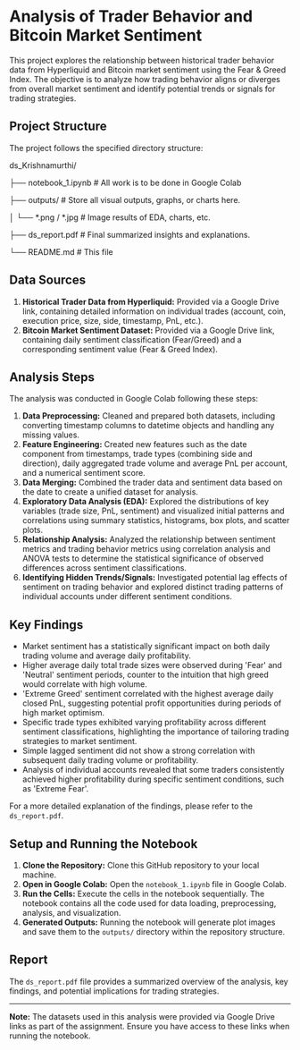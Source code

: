 # Analysis of Trader Behavior and Bitcoin Market Sentiment

This project explores the relationship between historical trader behavior data from Hyperliquid and Bitcoin market sentiment using the Fear & Greed Index. The objective is to analyze how trading behavior aligns or diverges from overall market sentiment and identify potential trends or signals for trading strategies.

## Project Structure

The project follows the specified directory structure:

ds_Krishnamurthi/

├── notebook_1.ipynb  # All work is to be done in Google Colab

├── outputs/          # Store all visual outputs, graphs, or charts here.

│   └── *.png / *.jpg # Image results of EDA, charts, etc.

├── ds_report.pdf     # Final summarized insights and explanations.

└── README.md         # This file

## Data Sources

1.  **Historical Trader Data from Hyperliquid:** Provided via a Google Drive link, containing detailed information on individual trades (account, coin, execution price, size, side, timestamp, PnL, etc.).
2.  **Bitcoin Market Sentiment Dataset:** Provided via a Google Drive link, containing daily sentiment classification (Fear/Greed) and a corresponding sentiment value (Fear & Greed Index).

## Analysis Steps

The analysis was conducted in Google Colab following these steps:

1.  **Data Preprocessing:** Cleaned and prepared both datasets, including converting timestamp columns to datetime objects and handling any missing values.
2.  **Feature Engineering:** Created new features such as the date component from timestamps, trade types (combining side and direction), daily aggregated trade volume and average PnL per account, and a numerical sentiment score.
3.  **Data Merging:** Combined the trader data and sentiment data based on the date to create a unified dataset for analysis.
4.  **Exploratory Data Analysis (EDA):** Explored the distributions of key variables (trade size, PnL, sentiment) and visualized initial patterns and correlations using summary statistics, histograms, box plots, and scatter plots.
5.  **Relationship Analysis:** Analyzed the relationship between sentiment metrics and trading behavior metrics using correlation analysis and ANOVA tests to determine the statistical significance of observed differences across sentiment classifications.
6.  **Identifying Hidden Trends/Signals:** Investigated potential lag effects of sentiment on trading behavior and explored distinct trading patterns of individual accounts under different sentiment conditions.

## Key Findings

*   Market sentiment has a statistically significant impact on both daily trading volume and average daily profitability.
*   Higher average daily total trade sizes were observed during 'Fear' and 'Neutral' sentiment periods, counter to the intuition that high greed would correlate with high volume.
*   'Extreme Greed' sentiment correlated with the highest average daily closed PnL, suggesting potential profit opportunities during periods of high market optimism.
*   Specific trade types exhibited varying profitability across different sentiment classifications, highlighting the importance of tailoring trading strategies to market sentiment.
*   Simple lagged sentiment did not show a strong correlation with subsequent daily trading volume or profitability.
*   Analysis of individual accounts revealed that some traders consistently achieved higher profitability during specific sentiment conditions, such as 'Extreme Fear'.

For a more detailed explanation of the findings, please refer to the `ds_report.pdf`.

## Setup and Running the Notebook

1.  **Clone the Repository:** Clone this GitHub repository to your local machine.
2.  **Open in Google Colab:** Open the `notebook_1.ipynb` file in Google Colab.
3.  **Run the Cells:** Execute the cells in the notebook sequentially. The notebook contains all the code used for data loading, preprocessing, analysis, and visualization.
4.  **Generated Outputs:** Running the notebook will generate plot images and save them to the `outputs/` directory within the repository structure.

## Report

The `ds_report.pdf` file provides a summarized overview of the analysis, key findings, and potential implications for trading strategies.

---

**Note:** The datasets used in this analysis were provided via Google Drive links as part of the assignment. Ensure you have access to these links when running the notebook.

